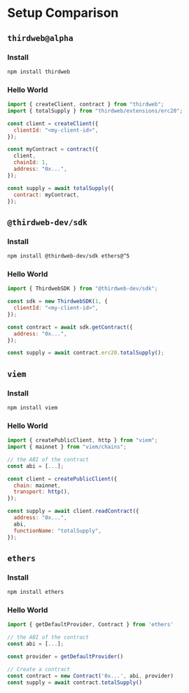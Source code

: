 # Setup Comparison

## `thirdweb@alpha`

### Install

```bash
npm install thirdweb
```

### Hello World

```javascript
import { createClient, contract } from "thirdweb";
import { totalSupply } from "thirdweb/extensions/erc20";

const client = createClient({
  clientId: "<my-client-id>",
});

const myContract = contract({
  client,
  chainId: 1,
  address: "0x...",
});

const supply = await totalSupply({
  contract: myContract,
});
```

## `@thirdweb-dev/sdk`

### Install

```bash
npm install @thirdweb-dev/sdk ethers@^5
```

### Hello World

```javascript
import { ThirdwebSDK } from "@thirdweb-dev/sdk";

const sdk = new ThirdwebSDK(1, {
  clientId: "<my-client-id>",
});

const contract = await sdk.getContract({
  address: "0x...",
});

const supply = await contract.erc20.totalSupply();
```

## `viem`

### Install

```bash
npm install viem
```

### Hello World

```javascript
import { createPublicClient, http } from "viem";
import { mainnet } from "viem/chains";

// the ABI of the contract
const abi = [...];

const client = createPublicClient({
  chain: mainnet,
  transport: http(),
});

const supply = await client.readContract({
  address: "0x...",
  abi,
  functionName: "totalSupply",
});
```

## `ethers`

### Install

```bash
npm install ethers
```

### Hello World

```javascript
import { getDefaultProvider, Contract } from 'ethers'

// the ABI of the contract
const abi = [...];

const provider = getDefaultProvider()

// Create a contract
const contract = new Contract('0x...', abi, provider)
const supply = await contract.totalSupply()
```
